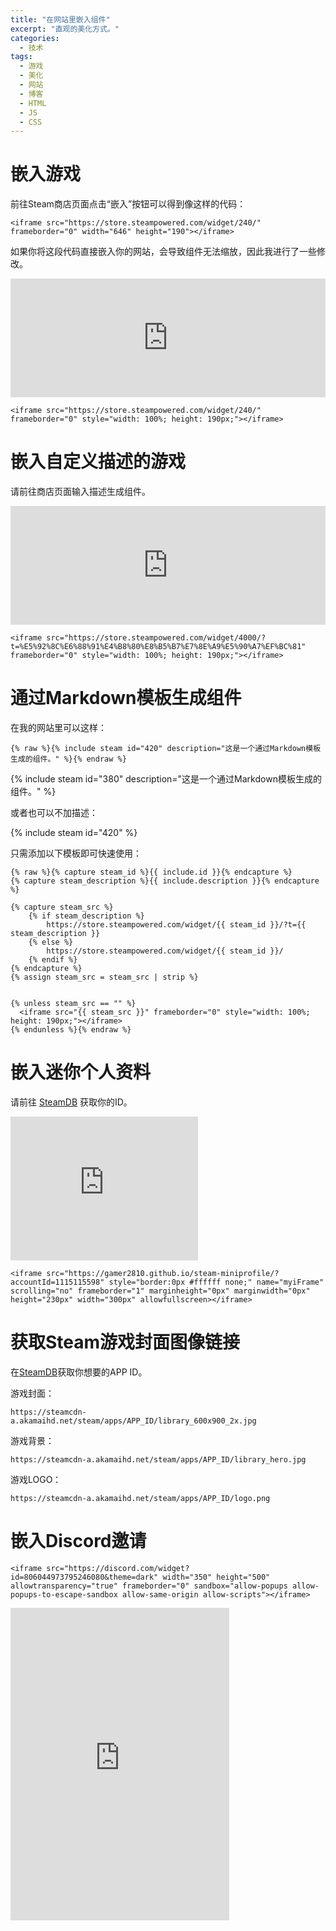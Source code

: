 ```yaml
---
title: "在网站里嵌入组件"
excerpt: "直观的美化方式。"
categories:
  - 技术
tags:
  - 游戏
  - 美化
  - 网站
  - 博客
  - HTML
  - JS
  - CSS
---
```




# 嵌入游戏

前往Steam商店页面点击“嵌入”按钮可以得到像这样的代码：

```
<iframe src="https://store.steampowered.com/widget/240/" frameborder="0" width="646" height="190"></iframe>
```
如果你将这段代码直接嵌入你的网站，会导致组件无法缩放，因此我进行了一些修改。

<iframe src="https://store.steampowered.com/widget/240/" frameborder="0" style="width: 100%; height: 190px;"></iframe>

```
<iframe src="https://store.steampowered.com/widget/240/" frameborder="0" style="width: 100%; height: 190px;"></iframe>
```

# 嵌入自定义描述的游戏

请前往商店页面输入描述生成组件。

<iframe src="https://store.steampowered.com/widget/4000/?t=%E5%92%8C%E6%88%91%E4%B8%80%E8%B5%B7%E7%8E%A9%E5%90%A7%EF%BC%81" frameborder="0" style="width: 100%; height: 190px;"></iframe>

```
<iframe src="https://store.steampowered.com/widget/4000/?t=%E5%92%8C%E6%88%91%E4%B8%80%E8%B5%B7%E7%8E%A9%E5%90%A7%EF%BC%81" frameborder="0" style="width: 100%; height: 190px;"></iframe>
```

# 通过Markdown模板生成组件

在我的网站里可以这样：

```
{% raw %}{% include steam id="420" description="这是一个通过Markdown模板生成的组件。" %}{% endraw %}
```

{% include steam id="380" description="这是一个通过Markdown模板生成的组件。" %}

或者也可以不加描述：

{% include steam id="420" %}

只需添加以下模板即可快速使用：

```
{% raw %}{% capture steam_id %}{{ include.id }}{% endcapture %}
{% capture steam_description %}{{ include.description }}{% endcapture %}

{% capture steam_src %}
    {% if steam_description %}
        https://store.steampowered.com/widget/{{ steam_id }}/?t={{ steam_description }}
    {% else %}
        https://store.steampowered.com/widget/{{ steam_id }}/
    {% endif %}
{% endcapture %}
{% assign steam_src = steam_src | strip %}


{% unless steam_src == "" %}
  <iframe src="{{ steam_src }}" frameborder="0" style="width: 100%; height: 190px;"></iframe>
{% endunless %}{% endraw %}
```

# 嵌入迷你个人资料

请前往 [SteamDB](https://steamdb.info/calculator/) 获取你的ID。


<iframe src="https://gamer2810.github.io/steam-miniprofile/?accountId=1115115598" style="border:0px #ffffff none;" name="myiFrame" scrolling="no" frameborder="1" marginheight="0px" marginwidth="0px" height="230px" width="300px" allowfullscreen></iframe>

```
<iframe src="https://gamer2810.github.io/steam-miniprofile/?accountId=1115115598" style="border:0px #ffffff none;" name="myiFrame" scrolling="no" frameborder="1" marginheight="0px" marginwidth="0px" height="230px" width="300px" allowfullscreen></iframe>
```

# 获取Steam游戏封面图像链接

在[SteamDB](https://steamdb.info/)获取你想要的APP ID。

游戏封面：

```
https://steamcdn-a.akamaihd.net/steam/apps/APP_ID/library_600x900_2x.jpg
```

游戏背景：

```
https://steamcdn-a.akamaihd.net/steam/apps/APP_ID/library_hero.jpg
```

游戏LOGO：

```
https://steamcdn-a.akamaihd.net/steam/apps/APP_ID/logo.png
```

# 嵌入Discord邀请

```
<iframe src="https://discord.com/widget?id=806044973795246080&theme=dark" width="350" height="500" allowtransparency="true" frameborder="0" sandbox="allow-popups allow-popups-to-escape-sandbox allow-same-origin allow-scripts"></iframe>
```



<iframe src="https://discord.com/widget?id=806044973795246080&theme=dark" width="350" height="500" allowtransparency="true" frameborder="0" sandbox="allow-popups allow-popups-to-escape-sandbox allow-same-origin allow-scripts"></iframe>
